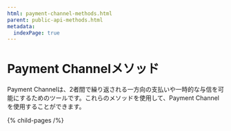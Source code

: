```yaml
---
html: payment-channel-methods.html
parent: public-api-methods.html
metadata:
  indexPage: true
---
```

# Payment Channelメソッド

Payment Channelは、2者間で繰り返される一方向の支払いや一時的な与信を可能にするためのツールです。これらのメソッドを使用して、Payment Channelを使用することができます。

{% child-pages /%}
